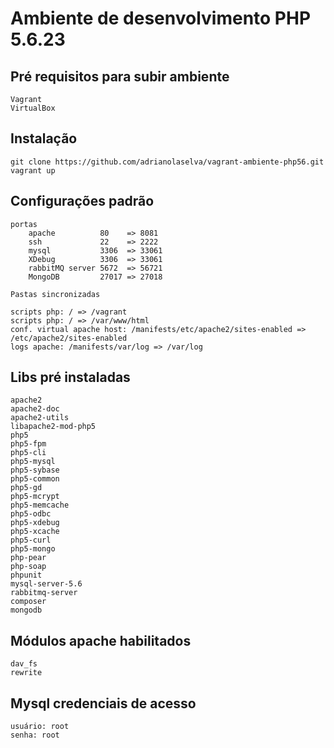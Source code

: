 Ambiente de desenvolvimento PHP 5.6.23
=======================


## Pré requisitos para subir ambiente
	
	Vagrant
	VirtualBox

## Instalação

    git clone https://github.com/adrianolaselva/vagrant-ambiente-php56.git
    vagrant up

## Configurações padrão

	portas
		apache  		80 	  => 8081
		ssh 			22 	  => 2222
		mysql			3306  => 33061
		XDebug			3306  => 33061
		rabbitMQ server	5672  => 56721
		MongoDB			27017 => 27018
		
	Pastas sincronizadas
	
	scripts php: / => /vagrant
	scripts php: / => /var/www/html
	conf. virtual apache host: /manifests/etc/apache2/sites-enabled => /etc/apache2/sites-enabled
	logs apache: /manifests/var/log => /var/log
	
## Libs pré instaladas
	
	apache2 
	apache2-doc 
	apache2-utils 
	libapache2-mod-php5
	php5 
	php5-fpm 
	php5-cli 
	php5-mysql 
	php5-sybase 
	php5-common
	php5-gd 
	php5-mcrypt 
	php5-memcache  
	php5-odbc
	php5-xdebug 
	php5-xcache 
	php5-curl 
	php5-mongo
	php-pear
	php-soap
	phpunit
	mysql-server-5.6
	rabbitmq-server
	composer
	mongodb
	
## Módulos apache habilitados

	dav_fs
	rewrite


## Mysql credenciais de acesso

	usuário: root
	senha: root
	